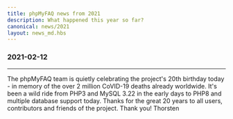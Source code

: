 ```yaml
---
title: phpMyFAQ news from 2021
description: What happened this year so far?
canonical: news/2021
layout: news_md.hbs
---
```


### 2021-02-12
* * *
The phpMyFAQ team is quietly celebrating the project's 20th birthday today - in memory of the over 2 million CoVID-19
deaths already worldwide. It's been a wild ride from PHP3 and MySQL 3.22 in the early days to PHP8 and multiple database
support today. Thanks for the great 20 years to all users, contributors and friends of the project.
Thank you!
Thorsten